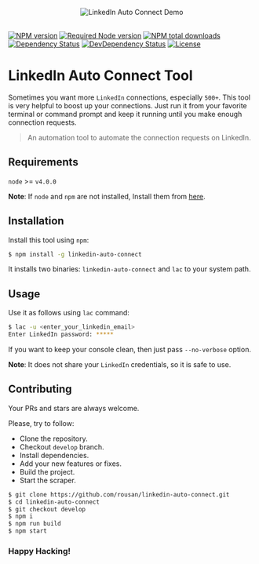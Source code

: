 <p align="center">
  <img src="https://raw.githubusercontent.com/rousan/linkedin-auto-connect/master/demo.gif" alt="LinkedIn Auto Connect Demo">
    <br>
    <br>
</p>

[![NPM version](https://img.shields.io/npm/v/linkedin-auto-connect.svg)](https://www.npmjs.com/package/linkedin-auto-connect)
[![Required Node version](https://img.shields.io/node/v/linkedin-auto-connect.svg)](https://www.npmjs.com/package/linkedin-auto-connect)
[![NPM total downloads](https://img.shields.io/npm/dt/linkedin-auto-connect.svg)](https://www.npmjs.com/package/linkedin-auto-connect)
[![Dependency Status](https://img.shields.io/david/rousan/linkedin-auto-connect.svg)](https://david-dm.org/rousan/linkedin-auto-connect)
[![DevDependency Status](https://img.shields.io/david/dev/rousan/linkedin-auto-connect.svg)](https://david-dm.org/rousan/linkedin-auto-connect?type=dev)
[![License](https://img.shields.io/github/license/rousan/linkedin-auto-connect.svg)](https://github.com/rousan/linkedin-auto-connect/blob/master/LICENSE)

# LinkedIn Auto Connect Tool

Sometimes you want more `LinkedIn` connections, especially `500+`. This tool is very helpful to boost up your connections.
Just run it from your favorite terminal or command prompt and keep it running until you make enough connection requests.

> An automation tool to automate the connection requests on LinkedIn.

## Requirements

`node` >= `v4.0.0`

**Note**: If `node` and `npm` are not installed, Install them from [here](https://nodejs.org/en/download/).

## Installation

Install this tool using `npm`:

```bash
$ npm install -g linkedin-auto-connect
```

It installs two binaries: `linkedin-auto-connect` and `lac` to your system path.

## Usage

Use it as follows using `lac` command:

```bash
$ lac -u <enter_your_linkedin_email>
Enter LinkedIn password: *****
```

If you want to keep your console clean, then just pass `--no-verbose` option.

**Note**: It does not share your `LinkedIn` credentials, so it is safe to use.

## Contributing

Your PRs and stars are always welcome.

Please, try to follow:

* Clone the repository.
* Checkout `develop` branch.
* Install dependencies.
* Add your new features or fixes.
* Build the project.
* Start the scraper.

```sh
$ git clone https://github.com/rousan/linkedin-auto-connect.git
$ cd linkedin-auto-connect
$ git checkout develop
$ npm i
$ npm run build
$ npm start
```

### Happy Hacking!
